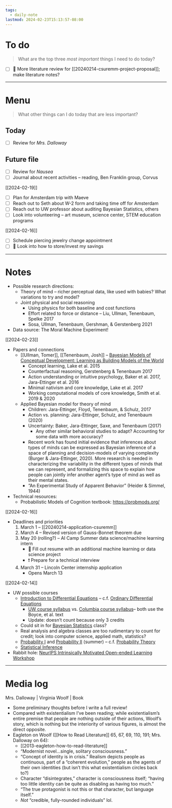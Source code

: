 ```yaml
---
tags:
  - daily-note
lastmod: 2024-02-23T15:13:57-08:00
---
```

# To do

> What are the top three *most important* things I need to do today?

- [ ] 🌱 More literature review for [[20240214-csuremm-project-proposal]]; make literature notes?

----
# Menu

> What other things can I do today that are less important?
## Today

- [ ] Review for *Mrs. Dalloway*

## Future file

- [ ] Review for *Nausea*
- [ ] Journal about recent activities – reading, Ben Franklin group, Corvus

[[2024-02-19]]

- [ ] Plan for Amsterdam trip with Maeve
- [ ] Reach out to Seth about W-2 form and taking time off for Amsterdam
- [ ] Reach out to UW professor about auditing Bayesian Statistics, others
- [ ] Look into volunteering – art museum, science center, STEM education programs

[[2024-02-16]]

- [ ] Schedule piercing jewelry change appointment
- [ ] 🌱 Look into how to store/invest my savings

---
# Notes

- Possible research directions:
	- Theory of mind – richer perceptual data, like used with babies? What variations to try and model?
	- Joint physical and social reasoning
		- Using physics for both baseline and cost functions
		- Effort related to force or distance – Liu, Ullman, Tenenbaum, Spelke 2017
		- Sosa, Ullman, Tenenbaum, Gershman, & Gerstenberg 2021
- Data source: The Moral Machine Experiment!

[[2024-02-23]]

- Papers and connections
	- [[Ullman, Tomer]], [[Tenenbaum, Josh]] – [Bayesian Models of Conceptual Development: Learning as Building Models of the World](https://pdfs.semanticscholar.org/41b4/208497ea832b59a241708c3fe4b17973175d.pdf?_gl=1*1fny988*_ga*MTMxODU2MDc1LjE3MDg0MDAyNjI.*_ga_H7P4ZT52H5*MTcwODYzOTU0Ny42LjEuMTcwODYzOTcyNS4xNS4wLjA.)
		- Concept learning, Lake et al. 2015
		- Counterfactual reasoning, Gerstenberg & Tenenbaum 2017
		- Action understanding or intuitive psychology, Baker et al. 2017, Jara-Ettinger et al. 2016
		- Minimal nativism and core knowledge, Lake et al. 2017
		- Working computational models of core knowledge, Smith et al. 2019 & 2020
	- Applied Bayesian model for theory of mind
		- Children: Jara-Ettinger, Floyd, Tenenbaum, & Schulz, 2017
		- Action vs. planning: Jara-Ettinger, Schulz, and Tenenbaum (2020)
		- Uncertainty: Baker, Jara-Ettinger, Saxe, and Tenenbaum (2017)
			- Any other similar behavioral studies to adapt? Accounting for some data with more accuracy?
		- Recent work has found initial evidence that inferences about types of minds can be expressed as Bayesian inference of a space of planning and decision-models of varying complexity (Burger & Jara-Ettinger, 2020). More research is needed in characterizing the variability in the different types of minds that we can represent, and formalizing this space to explain how people can jointly infer another agent’s type of mind as well as their mental states.
		- “An Experimental Study of Apparent Behavior” (Heider & Simmel, 1944)
- Technical resources:
	- Probabilistic Models of Cognition textbook: https://probmods.org/


[[2024-02-16]]

- Deadlines and priorities
	1. March 1 – [[20240214-application-csuremm]]
	2. March 4 – Revised version of Gauss-Bonnet theorem due
	3. May 20 (rolling?) – AI Camp Summer data science/machine learning intern
		- 💌 Fill out resume with an additional machine learning or data science project
		- ❗ Prepare for a technical interview
	4. March 31 – Lincoln Center internship application
		- Opens March 13

[[2024-02-14]]

- UW possible courses
	- [Introduction to Differential Equations](https://myplan.uw.edu/course/#/courses/MATH%20207?states=N4Ig7gDgziBcLADrgJYDsAmB7MAJApigOYAWALsrAEwAMA7AMwA0yY62YACllCmSljSVaAVgB0DSQyoAOKgBY69GgwC%2BIVUA) – c.f. [Ordinary Differential Equations](https://doc.sis.columbia.edu/#subj/MATH/V2030-20241-001/)
		- [UW course syllabus](https://sites.math.washington.edu/~aloveles/Math207Materials/syllabus.pdf) vs. [Columbia course syllabus](https://math.columbia.edu/~samdehority/files/2021-summer-ODEs/syllabus.pdf)– both use the Boyce, et al. text
		- Update: doesn’t count because only 3 credits
	- Could sit in for [Bayesian Statistics](https://myplan.uw.edu/course/#/courses/STAT%20544?id=4a6c425c-082e-482e-897e-70cfb1b26ad2&states=N4Ig7gDgziBcLADrgJYDsAmB7MAJApigOYAWALsrAJwAsATADTJjrZgAKWUKZKWalAMwBWAOwA6QVME0RABmEAOYbQC%2BIVUA) class?
	- Real analysis and algebra classes are too rudimentary to count for credit; look into computer science, applied math, statistics?
	- [Probability I](https://myplan.uw.edu/course/#/courses/STAT%20394?id=8e204807-3f97-4d16-a877-e12a74eef279&sectionFilters=%7B%22queryString%22%3A%22STAT%22%2C%22selectedDays%22%3A%5B%5D%2C%22startTime%22%3A%220630%22%2C%22endTime%22%3A%222230%22%2C%22openOnly%22%3Afalse%2C%22noEnrollmentRestrictionsOnly%22%3Afalse%2C%22noTbaOnly%22%3Afalse%2C%22pceOnly%22%3Afalse%2C%22instructorSearch%22%3Afalse%2C%22terms%22%3A%5B%2220243%22%2C%2220243A%22%2C%2220243B%22%5D%2C%22inPerson%22%3Afalse%7D&states=N4Ig7gDgziBcLADrgJYDsAmB7MAJApigOYAWALsrAIwDMAnDQDTJjrZgAKWUKZKWaSgCYAbFQB0NKTQAsNAKwAGeQA55dGQF8QmoA) and [Probability II](https://myplan.uw.edu/course/#/courses/STAT%20395?id=579c6d8f-39e4-489c-bcb4-fd1031c8885b&sectionFilters=%7B%22queryString%22%3A%22STAT%22%2C%22selectedDays%22%3A%5B%5D%2C%22startTime%22%3A%220630%22%2C%22endTime%22%3A%222230%22%2C%22openOnly%22%3Afalse%2C%22noEnrollmentRestrictionsOnly%22%3Afalse%2C%22noTbaOnly%22%3Afalse%2C%22pceOnly%22%3Afalse%2C%22instructorSearch%22%3Afalse%2C%22terms%22%3A%5B%2220243%22%2C%2220243A%22%2C%2220243B%22%5D%2C%22inPerson%22%3Afalse%7D) (summer) – c.f. [Probability Theory](https://doc.sis.columbia.edu/#subj/STAT/W4203-20241-001/)
	- [Statistical Inference](https://doc.sis.columbia.edu/#subj/STAT/W4204-20241-001/)
- Rabbit hole: [NeurIPS Intrinsically Motivated Open-ended Learning Workshop](https://nips.cc/virtual/2023/workshop/66534)

---
# Media log

Mrs. Dalloway | Virginia Woolf | Book
- Some preliminary thoughts before I write a full review!
- Compared with existentialism I’ve been reading; while existentialism’s entire premise that people are nothing outside of their actions, Woolf’s story, which is nothing but the interiority of various figures, is almost the direct opposite. 
- Eagleton on Woolf ([[How to Read Literature]] 65, 67, 69, 110, 191; Mrs. Dalloway on 64):
	- [[2013-eagleton-how-to-read-literature]]
	- “Modernist novel…single, solitary consciousness.”
	- “Concept of identity is in crisis.” Realism depicts people as continuous, part of a “coherent evolution,” people as the agents of their own identities (but isn’t this what existentialism circles back to?)
	- Character “disintegrates,” character is consciousness itself; “having too little identity can be quite as disabling as having too much.”
	- “The true protagonist is not this or that character, but language itself.”
	- *Not* “credible, fully-rounded individuals” lol.